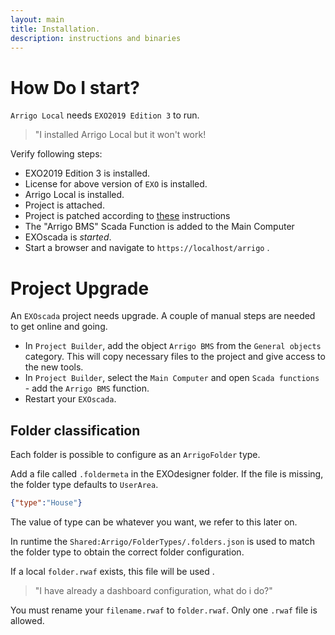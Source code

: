 ```yaml
---
layout: main
title: Installation.
description: instructions and binaries
---
```

# How Do I start?

`Arrigo Local` needs `EXO2019 Edition 3` to run. 

> "I installed Arrigo Local but it won't work!

Verify following steps:

- EXO2019 Edition 3 is installed.
- License for above version of `EXO` is installed. 
- Arrigo Local is installed.
- Project is attached.
- Project is patched according to [these](#Project-Upgrade) instructions
- The "Arrigo BMS" Scada Function is added to the Main Computer
- EXOscada is *started*.
- Start a browser and navigate to `https://localhost/arrigo` . 

# Project Upgrade

An `EXOscada` project needs upgrade. A couple of manual steps are needed to get online and going. 

- In `Project Builder`, add the object `Arrigo BMS` from the `General objects` category. This will copy necessary files to the project and give access to the new tools.
- In `Project Builder`, select the `Main Computer` and open `Scada functions` - add the `Arrigo BMS` function. 
- Restart your `EXOscada`. 

## Folder classification

Each folder is possible to configure as an `ArrigoFolder` type. 

Add a file called `.foldermeta` in the EXOdesigner folder. If the file is missing, the folder type defaults to `UserArea`.

```json
{"type":"House"}
```

The value of type can be whatever you want, we refer to this later on. 

In runtime the `Shared:Arrigo/FolderTypes/.folders.json` is used to match the folder type to obtain the correct folder configuration.

If a local `folder.rwaf` exists, this file will be used .

> "I have already a dashboard configuration, what do i do?"

You must rename your `filename.rwaf` to `folder.rwaf`. Only one `.rwaf` file is allowed.
